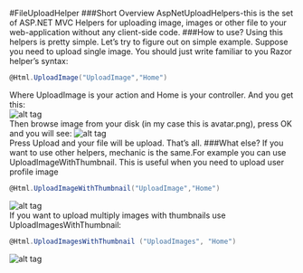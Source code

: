 #FileUploadHelper
###Short Overview
AspNetUploadHelpers-this is the set of ASP.NET MVC Helpers for uploading image, images or other file to your web-application 
without any client-side code.
###How to use?
Using this helpers is pretty simple. Let’s try to figure out on simple example.
Suppose you need to upload single image. You should just write familiar to you Razor helper’s syntax:
```c#
@Html.UploadImage("UploadImage","Home")
```
Where UploadImage is your action and Home is your controller.
And you get this:<br>
![alt tag](https://s8.postimg.org/c4whbsoyd/Upload_Image.png)<br>
Then browse image from your disk (in my case this is avatar.png), press OK and you will see:
![alt tag](https://s8.postimg.org/kycbl1kxx/Upload_Image_Action.png)<br>
Press Upload and your file will be upload. That’s all.
###What else?
If you want to use other helpers, mechanic is the same.For example you can use UploadImageWithThumbnail. This is useful when you need to upload user profile image
```c#
@Html.UploadImageWithThumbnail("UploadImage","Home")
```
![alt tag](https://s7.postimg.org/tv81tz7uz/Upload_Avatar.png)<br>
If you want to upload multiply images with thumbnails use UploadImagesWithThumbnail:
```c#
@Html.UploadImagesWithThumbnail ("UploadImages", "Home")
```
![alt tag](https://s7.postimg.org/3oz75yuvv/Upload_Images.png)<br>
